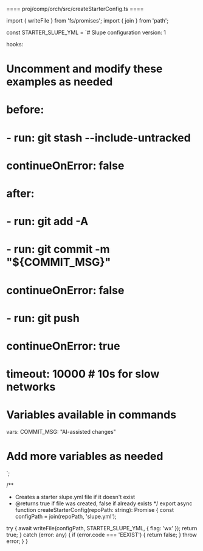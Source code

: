 

==== proj/comp/orch/src/createStarterConfig.ts ====

import { writeFile } from 'fs/promises';
import { join } from 'path';

const STARTER_SLUPE_YML = `# Slupe configuration
version: 1

hooks:
  # Uncomment and modify these examples as needed
  
  # before:
  #   - run: git stash --include-untracked
  #     continueOnError: false
  
  # after:
  #   - run: git add -A
  #   - run: git commit -m "\${COMMIT_MSG}"
  #     continueOnError: false
  #   - run: git push
  #     continueOnError: true
  #     timeout: 10000  # 10s for slow networks

# Variables available in commands
vars:
  COMMIT_MSG: "AI-assisted changes"
  # Add more variables as needed
`;

/**
 * Creates a starter slupe.yml file if it doesn't exist
 * @returns true if file was created, false if already exists
 */
export async function createStarterConfig(repoPath: string): Promise<boolean> {
  const configPath = join(repoPath, 'slupe.yml');
  
  try {
    await writeFile(configPath, STARTER_SLUPE_YML, { flag: 'wx' });
    return true;
  } catch (error: any) {
    if (error.code === 'EEXIST') {
      return false;
    }
    throw error;
  }
}